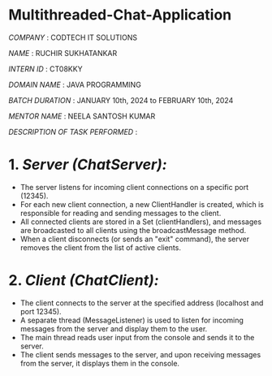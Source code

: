 # Multithreaded-Chat-Application

*COMPANY* : CODTECH IT SOLUTIONS 

*NAME* : RUCHIR SUKHATANKAR

*INTERN ID* : CT08KKY

*DOMAIN NAME* : JAVA PROGRAMMING

*BATCH DURATION* : JANUARY 10th, 2024 to FEBRUARY 10th, 2024

*MENTOR NAME* : NEELA SANTOSH KUMAR

*DESCRIPTION OF TASK PERFORMED* :

# 1. *Server (ChatServer):*
- The server listens for incoming client connections on a specific port (12345).
- For each new client connection, a new ClientHandler is created, which is responsible for reading and sending messages to the client.
- All connected clients are stored in a Set (clientHandlers), and messages are broadcasted to all clients using the broadcastMessage method.
- When a client disconnects (or sends an "exit" command), the server removes the client from the list of active clients.

# 2. *Client (ChatClient):*
- The client connects to the server at the specified address (localhost and port 12345).
- A separate thread (MessageListener) is used to listen for incoming messages from the server and display them to the user.
- The main thread reads user input from the console and sends it to the server.
- The client sends messages to the server, and upon receiving messages from the server, it displays them in the console.

